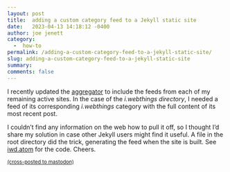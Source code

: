 ```yaml
---
layout: post
title:  adding a custom category feed to a Jekyll static site
date:   2023-04-13 14:18:12 -0400
author: joe jenett
category:
  -  how-to
permalink: /adding-a-custom-category-feed-to-a-jekyll-static-site/
slug: adding-a-custom-category-feed-to-a-jekyll-static-site
summary: 
comments: false
---
```

<p>I recently updated the <a href="https://joejenett.com/aggregator/">aggregator</a> to include the feeds from each of my remaining active sites. In the case of the <em>i.webthings directory</em>, I needed a feed of its corresponding <em>i.webthings</em> category with the full content of its most recent post. </p>
<p>I couldn’t find any information on the web how to pull it off, so I thought I’d share my solution in case other Jekyll users might find it useful. A file in the root directory did the trick, generating the feed when the site is built. See <a href="https://github.com/joejenett/iwebthings/blob/main/iwd.atom">iwd.atom</a> for the code. Cheers.</p>

<a href="https://brid.gy/publish/mastodon"><small>(cross-posted to mastodon)</small></a>